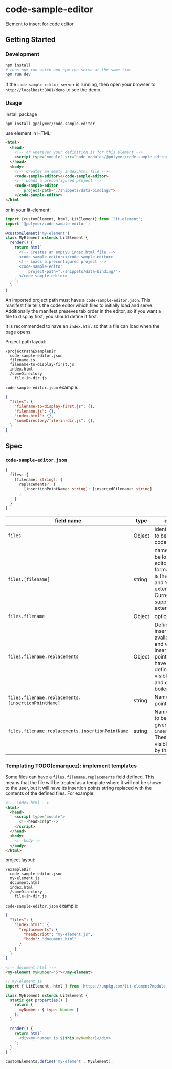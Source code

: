 # code-sample-editor
Element to insert for code editor

## Getting Started
### Development
```sh
npm install
# runs npm run watch and npm run serve at the same time
npm run dev
```

If the `code-sample-editor-server` is running, then open your browser to
`http://localhost:8081/demo` to see the demo.

### Usage
install package
```sh
npm install @polymer/code-sample-editor
```
use element in HTML:
```html
<html>
  <head>
    <!-- or wherever your definition is for this element -->
    <script type="module" src="node_modules/@polymer/code-sample-editor/src/code-sample-editor.js"></script>
  </head>
  <body>
    <!-- Creates an empty index.html file -->
    <code-sample-editor></code-sample-editor>
    <!-- Loads a preconfigured project -->
    <code-sample-editor
        project-path="./snippets/data-binding/">
    </code-sample-editor>
</html
```
or in your lit-element:
```ts
import {customElement, html, LitElement} from 'lit-element';
import '@polymer/code-sample-editor';

@customElement('my-element')
class MyElement extends LitElement {
  render() {
    return html`
      <!-- Creates an emptyu index.html file -->
      <code-sample-editor></code-sample-editor>
      <!-- Loads a preconfigured project -->
      <code-sample-editor
          project-path="./snippets/data-binding/">
      </code-sample-editor>
    `;
  }
}
```

An imported project path must have a `code-sample-editor.json`. This manifest
file tells the code editor which files to initially load and serve. Additionally
the manifest preseves tab order in the editor, so if you want a file to display
first, you should define it first.

It is recommended to have an `index.html` so that a file can load when the page
opens.

Project path layout:
```
/projectPathExampleDir
  code-sample-editor.json
  filename.js
  filename-to-display-first.js
  index.html
  /someDirectory
    file-in-dir.js
```

`code-sample-editor.json` example:
```json
{
  "files": {
    "filename-to-display-first.js": {},
    "filename.js": {},
    "index.html": {},
    "someDirectory/file-in-dir.js": {},
  }
}
```

## Spec
### `code-sample-editor.json`
```ts
{
  files: {
    [filename: string]: {
      replacements?: {
        [insertionPointName: string]: [insertedFilename: string]
      }
    }
  }
}
```
| field name | type | description |
| - | - | - |
| `files` | Object | identifies the files to be loaded by the code editor |
| `files.[filename]` | string | name of the file to be loaded by the editor. Must be of format `X.Y` where `X` is the file/pathname and `Y` is the file extension. Currently supported extensions: `html`, `js` |
| `files.filename` | Object | options for that file |
| `files.filename.replacements` | Object | Defines which insertion points are available in this file and what files are inserted into these points. Files that have this field defined will not be visible to the user and can be used as boilerplate files. |
| `files.filename.replacements.[insertionPointName]` | string | Name of insertion point to replace |
| `files.filename.replacements.insertionPointName` | string | Name / path of file to be inserted at the given `insertionPointName`. These files will be visible to be edited by the user. |

### Templating TODO(emarquez): implement templates
Some files can have a `files.filename.replacements` field defined. This means
that the file will be treated as a template where it will not be shown to the
user, but it will have its insertion points string replaced with the contents
of the defined files. For example:

```html
<!-- index.html -->
<html>
  <head>
    <script type="module">
      <!--headScript-->
    </script>
  </head>
  <body>
    <!--body-->
  </body>
</html>
```

project layout:
```
/exampleDir
  code-sample-editor.json
  my-element.js
  document.html
  index.html
  /someDirectory
    file-in-dir.js
```

`code-sample-editor.json` example:
```json
{
  "files": {
    "index.html": {
      "replacements": {
        "headScript": "my-element.js",
        "body": "document.html"
      }
    }
  }
}
```

```html
<!-- document.html -->
<my-element myNumber="5"></my-element>
```

```js
// my-element.js
import { LitElement, html } from 'https://unpkg.com/lit-element?module';

class MyElement extends LitElement {
  static get properties() {
    return {
      myNumber: { type: Number }
    };
  }

  render() {
    return html`
      <div>my number is ${this.myNumber}</div>
    `;
  }
}

customElements.define('my-element', MyElement);
```